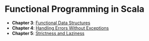 # Functional Programming in Scala

* **Chapter 3**: [Functional Data Structures](./data-structures/README.md)
* **Chapter 4**: [Handling Errors Without Exceptions](./error-handling/README.md)
* **Chapter 5**: [Strictness and Laziness](./laziness/README.md)